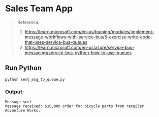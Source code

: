 # Sales Team App

> Reference: 
> 1. https://learn.microsoft.com/en-us/training/modules/implement-message-workflows-with-service-bus/5-exercise-write-code-that-uses-service-bus-queues
> 2. https://learn.microsoft.com/en-us/azure/service-bus-messaging/service-bus-python-how-to-use-queues
>

## Run Python
```
python send_msg_to_queue.py
```

### Output:

```
Message sent
Message received: $10,000 order for bicycle parts from retailer Adventure Works.
```